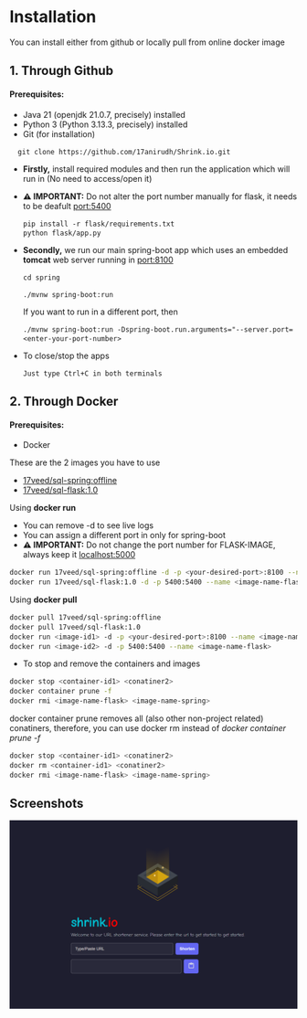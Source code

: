 # Installation

You can install either from github or locally pull from online docker image

## 1. Through Github  
#### Prerequisites:
-  Java 21 (openjdk 21.0.7, precisely) installed
-  Python 3 (Python 3.13.3, precisely) installed 
- Git (for installation)
```dir
  git clone https://github.com/17anirudh/Shrink.io.git
```
- __Firstly,__ install required modules and then run the  application which will run in  (No need to access/open it)
- __⚠️ IMPORTANT:__ Do not alter the port number manually for flask, it needs to be deafult [port:5400](localhost:5400)

  ```dir
  pip install -r flask/requirements.txt
  python flask/app.py
  ```
- __Secondly,__ we run our main spring-boot app which uses an embedded __tomcat__ web server running in [port:8100](localhost:8100)
  ```dir
  cd spring
  ```
  ```spring
  ./mvnw spring-boot:run
  ```
  If you want to run in a different port, then
  ```spring
  ./mvnw spring-boot:run -Dspring-boot.run.arguments="--server.port=<enter-your-port-number>
  ```
- To close/stop the apps
  ```dir
  Just type Ctrl+C in both terminals
  ```

## 2. Through Docker
#### Prerequisites:
-  Docker 

These are the 2 images you have to use
- [17veed/sql-spring:offline](https://hub.docker.com/repository/docker/17veed/sql-spring/general)
- [17veed/sql-flask:1.0](https://hub.docker.com/repository/docker/17veed/sql-flask/general)


Using __docker run__
  - You can remove -d to see live logs
  - You can assign a different port in <your-desired-port> only for spring-boot
  - __⚠️ IMPORTANT:__ Do not change the port number for FLASK-IMAGE, always keep it [localhost:5000](localhost:5400) 

  ```bash
  docker run 17veed/sql-spring:offline -d -p <your-desired-port>:8100 --name <image-name-spring>
  docker run 17veed/sql-flask:1.0 -d -p 5400:5400 --name <image-name-flask>
  ```
Using __docker pull__ 
```bash
docker pull 17veed/sql-spring:offline
docker pull 17veed/sql-flask:1.0
docker run <image-id1> -d -p <your-desired-port>:8100 --name <image-name-spring>
docker run <image-id2> -d -p 5400:5400 --name <image-name-flask>
```
  - To stop and remove the containers and images
  ```bash
  docker stop <container-id1> <conatiner2>
  docker container prune -f
  docker rmi <image-name-flask> <image-name-spring>
  ```
  docker container prune removes all (also other non-project related) conatiners, therefore, you can use docker rm instead of _docker container prune -f_
  ```bash
  docker stop <container-id1> <conatiner2>
  docker rm <container-id1> <conatiner2>
  docker rmi <image-name-flask> <image-name-spring>
  ```

## Screenshots
![App Screenshot](/shrink.io.png)

